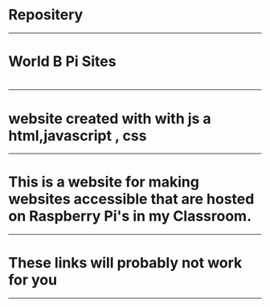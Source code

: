 <h1>Repositery</h1><hr>
<h1>World B Pi Sites<h1><hr>
<h1>website created with with js a html,javascript , css </h1><hr>
<h1>This is a website for making websites accessible that are hosted on Raspberry Pi's in my Classroom.</h1><hr>
<h1>These links will probably not work for you</h1><hr>
